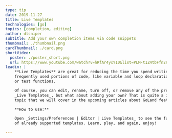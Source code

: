 ```yaml
---
type: tip
date: 2019-11-27
title: Live Templates
technologies: [go]
topics: [completion, editing]
author: dlsniper
subtitle: Add your own completion items via code snippets
thumbnail: ./thumbnail.png
cardThumbnail: ./card.png
shortVideo:
  poster: ./poster_short.png
  url: https://www.youtube.com/watch?v=hRfAr4yxY10&list=PLM-t1Z4tbFfn291KlSOQE_ulCAyzXO3uA
leadin: |
    **Live Templates** are great for reducing the time you spend writing
    frequently used portions of code, like variable and loop declarations, 
    or test functions.

    Of course, you can edit, rename, turn off, or remove any of the predefined
    _Live Templates_, but what about adding your own? That is quite a interesting
    topic that we will cover in the upcoming articles about GoLand features.

    **How to use:**

    Open _Settings/Preferences | Editor | Live Templates_ to see the full list
    of already supported templates. Learn, play, and again, enjoy!

---
```

